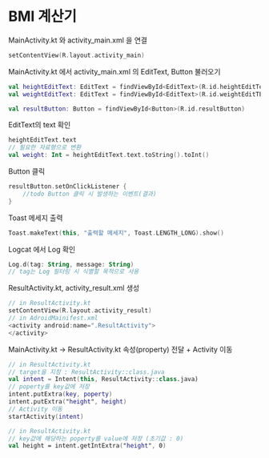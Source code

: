 # BMI 계산기

MainActivity.kt 와 activity_main.xml 을 연결
~~~kotlin
setContentView(R.layout.activity_main)
~~~

MainActivity.kt 에서 activity_main.xml 의 EditText, Button 불러오기
~~~kotlin
val heightEditText: EditText = findViewById<EditText>(R.id.heightEditText)
val weightEditText: EditText = findViewById<EditText>(R.id.weightEditTExt)

val resultButton: Button = findViewById<Button>(R.id.resultButton)
~~~

EditText의 text 확인
~~~kotlin
heightEditText.text
// 필요한 자료형으로 변환
val weight: Int = heightEditText.text.toString().toInt()
~~~

Button 클릭
~~~kotlin
resultButton.setOnClickListener {
	//todo Button 클릭 시 발생하는 이벤트(결과)
}
~~~

Toast 메세지 출력
~~~kotlin
Toast.makeText(this, "출력할 메세지", Toast.LENGTH_LONG).show()
~~~

Logcat 에서 Log 확인
~~~kotlin
Log.d(tag: String, message: String)
// tag는 Log 필터링 시 식별할 목적으로 사용
~~~

ResultActivity.kt, activity_result.xml 생성
~~~kotlin
// in ResultActivity.kt
setContentView(R.layout.activity_result)
// in AdroidMainifest.xml
<activity android:name=".ResultActivity">
</activity>
~~~

MainActivity.kt -> ResultActivity.kt 속성(property) 전달 + Activity 이동
~~~kotlin
// in ResultActivity.kt
// target을 지정 : ResultActivity::class.java
val intent = Intent(this, ResultActivity::class.java)
// poperty를 key값에 저장
intent.putExtra(key, poperty)
intent.putExtra("height", height)
// Activity 이동
startActivity(intent)

// in ResultActivity.kt
// key값에 해당하는 poperty를 value에 저장 (초기값 : 0)
val height = intent.getIntExtra("height", 0)
~~~